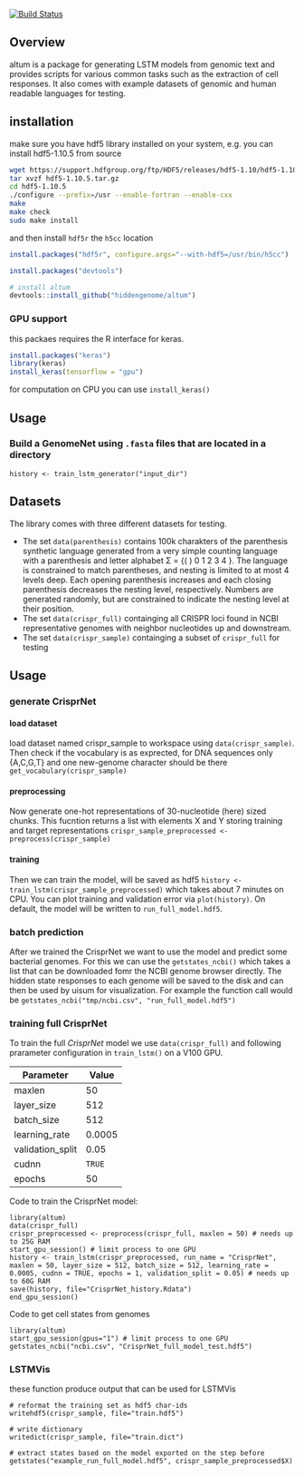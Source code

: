 [![Build Status](https://travis-ci.org/hiddengenome/altum.svg?branch=master)](https://travis-ci.org/hiddengenome/altum)

## Overview

altum is a package for generating LSTM models from genomic text and provides scripts for various common tasks such as the extraction of cell responses. It also comes with example datasets of genomic and human readable languages for testing.

## installation

make sure you have hdf5 library installed on your system, e.g. you can install hdf5-1.10.5 from source 


``` bash
wget https://support.hdfgroup.org/ftp/HDF5/releases/hdf5-1.10/hdf5-1.10.5/src/hdf5-1.10.5.tar.gz
tar xvzf hdf5-1.10.5.tar.gz
cd hdf5-1.10.5
./configure --prefix=/usr --enable-fortran --enable-cxx
make
make check
sudo make install
```

and then install `hdf5r` the `h5cc` location

``` r
install.packages("hdf5r", configure.args="--with-hdf5=/usr/bin/h5cc")
```

``` r
install.packages("devtools")

# install altum
devtools::install_github("hiddengenome/altum")
```

### GPU support

this packaes requires the R interface for keras. 

``` r
install.packages("keras")
library(keras)
install_keras(tensorflow = "gpu")
```

for computation on CPU you can use `install_keras()`

## Usage

### Build a GenomeNet using `.fasta` files that are located in a directory

```
history <- train_lstm_generator("input_dir")
```

## Datasets

The library comes with three different datasets for testing. 

- The set `data(parenthesis)` contains 100k charakters of the parenthesis synthetic language generated from a very simple counting language with a parenthesis and letter alphabet Σ = {( ) 0 1 2 3 4 }. The language is constrained to match parentheses, and nesting is limited to at most 4 levels deep. Each opening parenthesis increases and each closing parenthesis decreases the nesting level, respectively. Numbers are generated randomly, but are constrained to indicate the nesting level at their position.  
- The set `data(crispr_full)` containging all CRISPR loci found in NCBI representative genomes with neighbor nucleotides up and downstream.
- The set `data(crispr_sample)` containging a subset of `crispr_full` for testing

## Usage

### generate CrisprNet

#### load dataset
load dataset named crispr_sample to workspace using `data(crispr_sample)`. Then check if the vocabulary is as exprected, for DNA sequences only {A,C,G,T} and one new-genome character should be there `get_vocabulary(crispr_sample)`

#### preprocessing

Now generate one-hot representations of 30-nucleotide (here) sized chunks. This fucntion returns a list with elements X and Y storing training and target representations `crispr_sample_preprocessed <- preprocess(crispr_sample)`

#### training
Then we can train the model, will be saved as hdf5 `history <- train_lstm(crispr_sample_preprocessed)` which takes about 7 minutes on CPU. You can plot training and validation error via `plot(history)`. On default, the model will be written to `run_full_model.hdf5`. 

### batch prediction
After we trained the CrisprNet we want to use the model and predict some bacterial genomes. For this we can use the `getstates_ncbi()` which takes a list that can be downloaded fomr the NCBI genome browser directly. The hidden state responses to each genome will be saved to the disk and can then be used by uisum for visualization. For example the function call would be `getstates_ncbi("tmp/ncbi.csv", "run_full_model.hdf5")`


### training full CrisprNet
To train the full _CrisprNet_ model we use `data(crispr_full)` and following prarameter configuration in `train_lstm()` on a V100 GPU.

| Parameter        | Value  |
| ---------------- | ------ |
| maxlen           | 50     |
| layer_size       | 512    |
| batch_size       | 512    |
| learning_rate    | 0.0005 |
| validation_split | 0.05   |
| cudnn            | `TRUE` |
| epochs           | 50     |

Code to train the CrisprNet model:

```
library(altum)
data(crispr_full)
crispr_preprocessed <- preprocess(crispr_full, maxlen = 50) # needs up to 25G RAM
start_gpu_session() # limit process to one GPU
history <- train_lstm(crispr_preprocessed, run_name = "CrisprNet", maxlen = 50, layer_size = 512, batch_size = 512, learning_rate = 0.0005, cudnn = TRUE, epochs = 1, validation_split = 0.05) # needs up to 60G RAM
save(history, file="CrisprNet_history.Rdata")
end_gpu_session()
```

Code to get cell states from genomes
```
library(altum)
start_gpu_session(gpus="1") # limit process to one GPU
getstates_ncbi("ncbi.csv", "CrisprNet_full_model_test.hdf5")
```


### LSTMVis

these function produce output that can be used for LSTMVis

```
# reformat the training set as hdf5 char-ids
writehdf5(crispr_sample, file="train.hdf5")

# write dictionary
writedict(crispr_sample, file="train.dict")

# extract states based on the model exported on the step before
getstates("example_run_full_model.hdf5", crispr_sample_preprocessed$X)
```
